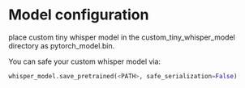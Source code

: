 # Model configuration

place custom tiny whisper model in the custom_tiny_whisper_model directory as pytorch_model.bin.

You can safe your custom whisper model via:

```python
whisper_model.save_pretrained(<PATH>, safe_serialization=False)
```
